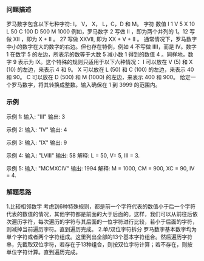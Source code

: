 ### 问题描述
罗马数字包含以下七种字符: I， V， X， L，C，D 和 M。
字符          数值
I             1
V             5
X             10
L             50
C             100
D             500
M             1000
例如，罗马数字 2 写做 II ，即为两个并列的 1。12 写做 XII ，即为 X + II 。 27 写做  XXVII, 即为 XX + V + II 。
通常情况下，罗马数字中小的数字在大的数字的右边。但也存在特例，例如 4 不写做 IIII，而是 IV。数字 1 在数字 5 的左边，所表示的数等于大数 5 减小数 1 得到的数值 4 。同样地，数字 9 表示为 IX。这个特殊的规则只适用于以下六种情况：
I 可以放在 V (5) 和 X (10) 的左边，来表示 4 和 9。
X 可以放在 L (50) 和 C (100) 的左边，来表示 40 和 90。 
C 可以放在 D (500) 和 M (1000) 的左边，来表示 400 和 900。
给定一个罗马数字，将其转换成整数。输入确保在 1 到 3999 的范围内。

### 示例
示例 1:
输入: "III"
输出: 3

示例 2:
输入: "IV"
输出: 4

示例 3:
输入: "IX"
输出: 9

示例 4:
输入: "LVIII"
输出: 58
解释: L = 50, V= 5, III = 3.

示例 5:
输入: "MCMXCIV"
输出: 1994
解释: M = 1000, CM = 900, XC = 90, IV = 4.

### 解题思路
1.比较相邻数字
考虑到6种特殊规则，都是前一个字符代表的数值小于后一个字符代表的数值的情况，其他字符都是前面的大于后面的。这样，我们可以从前往后依次遍历字符，每次遍历的字符与其后面的一位字符进行比较，若小于后面的字符，则减掉当前遍历字符。直到遍历完成。
2.单/双位字符拆分
罗马数字基本数字均为单个字符或者两个字符组成。这里列出全部的13个基本字符组合。然后遍历字符串，先截取双位字符，若存在于13种组合，则按双位字符计算；若不存在，则按单位字符计算。直到遍历完成。